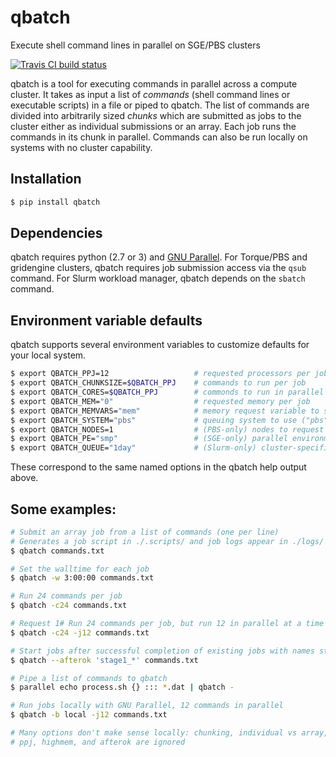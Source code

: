 # qbatch
Execute shell command lines in parallel on SGE/PBS clusters

[![Travis CI build status](https://travis-ci.org/pipitone/qbatch.svg?branch=master)](https://travis-ci.org/pipitone/qbatch)

qbatch is a tool for executing commands in parallel across a compute cluster.
It takes as input a list of *commands* (shell command lines or executable
scripts) in a file or piped to qbatch. The list of commands are divided into
arbitrarily sized *chunks* which are submitted as jobs to the cluster either as
individual submissions or an array. Each job runs the commands in its chunk in
parallel. Commands can also be run locally on systems with no cluster
capability.

## Installation

```sh 
$ pip install qbatch
```

## Dependencies
qbatch requires python (2.7 or 3) and [GNU Parallel](https://gnu.org/s/parallel).
For Torque/PBS and gridengine clusters, qbatch requires job submission access
via the ``qsub`` command. For Slurm workload manager, qbatch depends on the ``sbatch`` command.

## Environment variable defaults
qbatch supports several environment variables to customize defaults for your
local system.

```sh
$ export QBATCH_PPJ=12                   # requested processors per job
$ export QBATCH_CHUNKSIZE=$QBATCH_PPJ    # commands to run per job
$ export QBATCH_CORES=$QBATCH_PPJ        # commonds to run in parallel per job
$ export QBATCH_MEM="0"                  # requested memory per job
$ export QBATCH_MEMVARS="mem"            # memory request variable to set
$ export QBATCH_SYSTEM="pbs"             # queuing system to use ("pbs", "sge", or "slurm")
$ export QBATCH_NODES=1                  # (PBS-only) nodes to request per job
$ export QBATCH_PE="smp"                 # (SGE-only) parallel environment name
$ export QBATCH_QUEUE="1day"             # (Slurm-only) cluster-specific name of queue (--qos option)
```

These correspond to the same named options in the qbatch help output above.

## Some examples:
```sh
# Submit an array job from a list of commands (one per line)
# Generates a job script in ./.scripts/ and job logs appear in ./logs/
$ qbatch commands.txt

# Set the walltime for each job
$ qbatch -w 3:00:00 commands.txt

# Run 24 commands per job
$ qbatch -c24 commands.txt

# Request 1# Run 24 commands per job, but run 12 in parallel at a time
$ qbatch -c24 -j12 commands.txt

# Start jobs after successful completion of existing jobs with names starting with "stage1_"
$ qbatch --afterok 'stage1_*' commands.txt

# Pipe a list of commands to qbatch 
$ parallel echo process.sh {} ::: *.dat | qbatch -

# Run jobs locally with GNU Parallel, 12 commands in parallel
$ qbatch -b local -j12 commands.txt

# Many options don't make sense locally: chunking, individual vs array, nodes,
# ppj, highmem, and afterok are ignored
```
